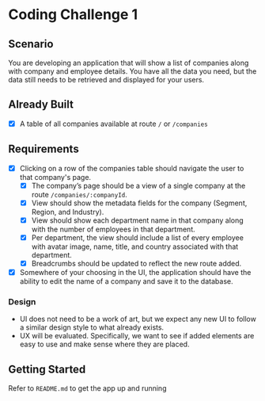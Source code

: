 # Coding Challenge 1
## Scenario
You are developing an application that will show a list of companies along with company and employee details. You have all the data you need, but the data still needs to be retrieved and displayed for your users.

## Already Built
- [x] A table of all companies available at route `/` or `/companies`

## Requirements
- [x] Clicking on a row of the companies table should navigate the user to that company's page.
  - [x] The company’s page should be a view of a single company at the route `/companies/:companyId`.
  - [x] View should show the metadata fields for the company (Segment, Region, and Industry).
  - [x] View should show each department name in that company along with the number of employees in that department.
  - [x] Per department, the view should include a list of every employee with avatar image, name, title, and country associated with that department.
  - [x] Breadcrumbs should be updated to reflect the new route added.
- [x] Somewhere of your choosing in the UI, the application should have the ability to edit the name of a company and save it to the database.

### Design
- UI does not need to be a work of art, but we expect any new UI to follow a similar design style to what already exists.
- UX will be evaluated. Specifically, we want to see if added elements are easy to use and make sense where they are placed.

## Getting Started
Refer to `README.md` to get the app up and running